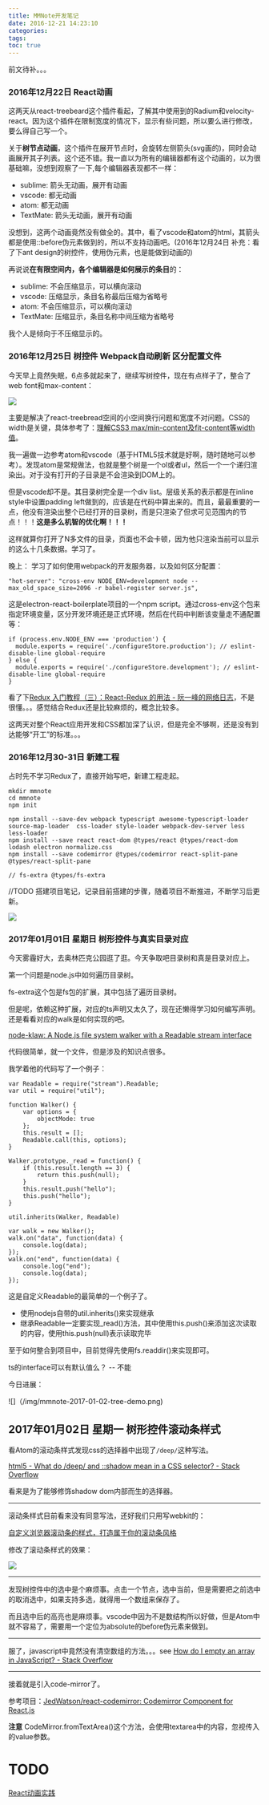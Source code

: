 ```yaml
---
title: MMNote开发笔记
date: 2016-12-21 14:23:10
categories:
tags:
toc: true
---
```



前文待补。。。


### 2016年12月22日 React动画
这两天从react-treebeard这个插件看起，了解其中使用到的Radium和velocity-react。因为这个插件在限制宽度的情况下，显示有些问题，所以要么进行修改，要么得自己写一个。

关于**树节点动画**，这个插件在展开节点时，会旋转左侧箭头(svg画的)，同时会动画展开其子列表。这个还不错。我一直以为所有的编辑器都有这个动画的，以为很基础嘛，没想到观察了一下,每个编辑器表现都不一样：

- sublime: 箭头无动画，展开有动画
- vscode: 都无动画
- atom: 都无动画
- TextMate: 箭头无动画，展开有动画

没想到，这两个动画竟然没有做全的。其中，看了vscode和atom的html，其箭头都是使用::before伪元素做到的，所以不支持动画吧。(2016年12月24日 补充：看了下ant design的树控件，使用伪元素，也是能做到动画的)

再说说**在有限空间内，各个编辑器是如何展示的条目**的：

- sublime: 不会压缩显示，可以横向滚动
- vscode: 压缩显示，条目名称最后压缩为省略号
- atom: 不会压缩显示，可以横向滚动
- TextMate: 压缩显示，条目名称中间压缩为省略号

我个人是倾向于不压缩显示的。

### 2016年12月25日 树控件 Webpack自动刷新 区分配置文件
今天早上竟然失眠，6点多就起来了，继续写树控件，现在有点样子了，整合了web font和max-content：

![](/img/mmnote/2016-12-25.png)

主要是解决了react-treebread空间的小空间换行问题和宽度不对问题。CSS的width是关键，具体参考了：[理解CSS3 max/min-content及fit-content等width值][理解CSS3 max/min-content及fit-content等width值]。

我一遍做一边参考atom和vscode（基于HTML5技术就是好啊，随时随地可以参考）。发现atom是常规做法，也就是整个树是一个ol或者ul，然后一个一个递归渲染出。对于没有打开的子目录是不会渲染到DOM上的。

但是vscode却不是。其目录树完全是一个div list。层级关系的表示都是在inline style中设置padding left做到的，应该是在代码中算出来的。而且，最最重要的一点，他没有渲染出整个已经打开的目录树，而是只渲染了但求可见范围内的节点！！！**这是多么机智的优化啊！！！**

这样就算你打开了N多文件的目录，页面也不会卡顿，因为他只渲染当前可以显示的这么十几条数据。学习了。

晚上：
学习了如何使用webpack的开发服务器，以及如何区分配置：

```
"hot-server": "cross-env NODE_ENV=development node --max_old_space_size=2096 -r babel-register server.js",
```

这是electron-react-boilerplate项目的一个npm script。通过cross-env这个包来指定环境变量，区分开发环境还是正式环境，然后在代码中判断该变量走不通配置等：

```
if (process.env.NODE_ENV === 'production') {
  module.exports = require('./configureStore.production'); // eslint-disable-line global-require
} else {
  module.exports = require('./configureStore.development'); // eslint-disable-line global-require
}
```

看了下[Redux 入门教程（三）：React-Redux 的用法 - 阮一峰的网络日志](http://www.ruanyifeng.com/blog/2016/09/redux_tutorial_part_three_react-redux.html)，不是很懂。。。感觉结合Redux还是比较麻烦的，概念比较多。

这两天对整个React应用开发和CSS都加深了认识，但是完全不够啊，还是没有到达能够“开工”的标准。。。


### 2016年12月30-31日 新建工程
占时先不学习Redux了，直接开始写吧，新建工程走起。

```
mkdir mmnote
cd mmnote
npm init

npm install --save-dev webpack typescript awesome-typescript-loader source-map-loader  css-loader style-loader webpack-dev-server less less-loader
npm install --save react react-dom @types/react @types/react-dom lodash electron normalize.css
npm install --save codemirror @types/codemirror react-split-pane @types/react-split-pane

// fs-extra @types/fs-extra
```

//TODO 搭建项目笔记，记录目前搭建的步骤，随着项目不断推进，不断学习后更新。

![](/img/mmnote-2016-12-31-tree-demo.png)


### 2017年01月01日 星期日 树形控件与真实目录对应
今天雾霾好大，去奥林匹克公园逛了逛。今天争取吧目录树和真是目录对应上。

第一个问题是node.js中如何遍历目录树。

fs-extra这个包是fs包的扩展，其中包括了遍历目录树。

但是呢，依赖这种扩展，对应的ts声明又太久了，现在还懒得学习如何编写声明。还是看看对应的walk是如何实现的吧。

[node-klaw: A Node.js file system walker with a Readable stream interface][node-klaw: A Node.js file system walker with a Readable stream interface]

代码很简单，就一个文件，但是涉及的知识点很多。

我学着他的代码写了一个例子：

```
var Readable = require("stream").Readable;
var util = require("util");

function Walker() {
    var options = {
        objectMode: true
    };
    this.result = [];
    Readable.call(this, options);
}

Walker.prototype._read = function() {
    if (this.result.length == 3) {
        return this.push(null);
    }
    this.result.push("hello");
    this.push("hello");
}

util.inherits(Walker, Readable)

var walk = new Walker();
walk.on("data", function(data) {
    console.log(data);
});
walk.on("end", function(data) {
    console.log("end");
    console.log(data);
});
```

这是自定义Readable的最简单的一个例子了。

- 使用nodejs自带的util.inherits()来实现继承
- 继承Readable一定要实现_read()方法，其中使用this.push()来添加这次读取的内容，使用this.push(null)表示读取完毕

至于如何整合到项目中，目前觉得先使用fs.readdir()来实现即可。

ts的interface可以有默认值么？ -- 不能

今日进展：

![]（/img/mmnote-2017-01-02-tree-demo.png)

## 2017年01月02日 星期一 树形控件滚动条样式
看Atom的滚动条样式发现css的选择器中出现了`/deep/`这种写法。

[html5 - What do /deep/ and ::shadow mean in a CSS selector? - Stack Overflow](http://stackoverflow.com/questions/25609678/what-do-deep-and-shadow-mean-in-a-css-selector/25609679#25609679)

看来是为了能够修饰shadow dom内部而生的选择器。

---

滚动条样式目前看来没有同意写法，还好我们只用写webkit的：

[自定义浏览器滚动条的样式，打造属于你的滚动条风格](http://www.lyblog.net/detail/314.html)

修改了滚动条样式的效果：

![](/img/mmnote-2017-01-02-tree-demo2.png)

---

发现树控件中的选中是个麻烦事。点击一个节点，选中当前，但是需要把之前选中的取消选中，如果支持多选，就得用一个数组来保存了。

而且选中后的高亮也是麻烦事。vscode中因为不是数结构所以好做，但是Atom中就不容易了，需要用一个定位为absolute的before伪元素来做到。

---

服了，javascript中竟然没有清空数组的方法。。。see [How do I empty an array in JavaScript? - Stack Overflow](http://stackoverflow.com/questions/1232040/how-do-i-empty-an-array-in-javascript)

---

接着就是引入code-mirror了。

参考项目：[JedWatson/react-codemirror: Codemirror Component for React.js](https://github.com/JedWatson/react-codemirror)

**注意** CodeMirror.fromTextArea()这个方法，会使用textarea中的内容，忽视传入的value参数。






# TODO 
[React动画实践](http://www.alloyteam.com/2016/01/react-animation-practice/)

[理解CSS3 max/min-content及fit-content等width值]: http://www.zhangxinxu.com/wordpress/2016/05/css3-width-max-contnet-min-content-fit-content/
[node-klaw: A Node.js file system walker with a Readable stream interface]: https://github.com/jprichardson/node-klaw